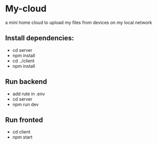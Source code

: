 # My-cloud
a mini home cloud to upload my files from devices on my local network 

## Install dependencies:
* cd server 
* npm install
* cd ../client
* npm install

## Run backend 
* add rute in .env
* cd server
* npm run dev

## Run fronted
* cd client
* npm start

